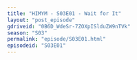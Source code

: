 ```yaml
---
title: "HIMYM - S03E01 - Wait for It"
layout: "post_episode"
gdriveid: "0B6D_WdeSr-7ZOXpISlduZW9nTVk"
season: "S03"
permalink: "episode/S03E01.html"
episodeid: "S03E01"
---
```

